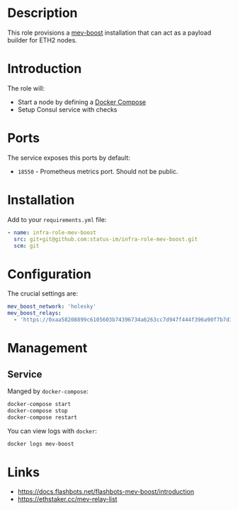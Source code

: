 # Description

This role provisions a [mev-boost](https://github.com/flashbots/mev-boost) installation that can act as a payload builder for ETH2 nodes.

# Introduction

The role will:

* Start a node by defining a [Docker Compose](https://docs.docker.com/compose/compose-application-model/)
* Setup Consul service with checks

# Ports

The service exposes this ports by default:

* `18550` - Prometheus metrics port. Should not be public.

# Installation

Add to your `requirements.yml` file:

```yaml
- name: infra-role-mev-boost
  src: git+git@github.com:status-im/infra-role-mev-boost.git
  scm: git
```

# Configuration

The crucial settings are:

```yaml
mev_boost_network: 'holesky'
mev_boost_relays:
  - 'https://0xaa58208899c6105603b74396734a6263cc7d947f444f396a90f7b7d3e65d102aec7e5e5291b27e08d02c50a050825c2f@holesky.titanrelay.xyz'
```

# Management

## Service

Manged by `docker-compose`:

```sh
docker-compose start
docker-compose stop
docker-compose restart
```

You can view logs with `docker`:

```sh
docker logs mev-boost
```

# Links

- https://docs.flashbots.net/flashbots-mev-boost/introduction
- https://ethstaker.cc/mev-relay-list
